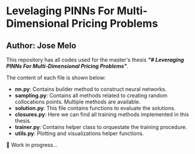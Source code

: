 # Levelaging PINNs For Multi-Dimensional Pricing Problems

## Author: Jose Melo

This repository has all codes used for the master's thesis ***"# Leveraging PINNs For Multi-Dimensional Pricing Problems"***.

The content of each file is shown below:

- **nn.py**: Contains builder method to construct neural networks.
- **sampling.py**: Contains all methods related to creating random collocations points. Multiple methods are available.
- **solution.py**: This file contains functions to evaluate the solutions.
- **closures.py**: Here we can find all training methods implemented in this thesis.
- **trainer.py**: Contains helper class to orquestate the training procedure.
- **utils.py**: Plotting and visualizations helper functions.

🚧 Work in progress...
